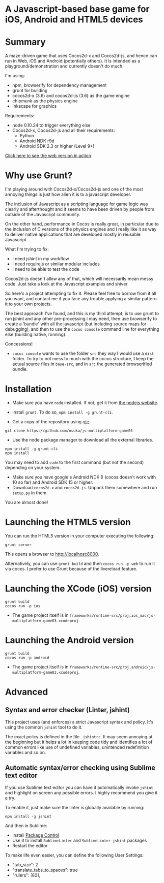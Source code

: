 # A Javascript-based base game for iOS, Android and HTML5 devices

# Summary

A maze-driven game that uses Cocos2d-x and Cocos2d-js, and hence
can run in Web, iOS and Android (potentially others). It is
intended as a playground/demonstration and currently doesn't
do much.

I'm using:

* npm, browserify for dependency management
* grunt for building
* cocos2d-x (3.6) and cocos2d-js (3.6) as the game engine
* chipmunk as the physics engine
* Inkscape for graphics

Requirements:
* node 0.10.24 to trigger everything else
* Cocos2d-x, Cocos2d-js and all their requirements:
  * Python
  * Android NDK r9d
  * Android SDK 2.3 or higher (Level 9+)

[Click here to see the web version in action](http://gatillos.com/js-multiplatform-game03/index.html)

# Why use Grunt?

I'm playing around with Cocos2d-x/Cocos2d-js and one of the most
annoying things is just how alien it is to a javascript developer.

The inclusion of Javascript as a scripting language
for game logic was clearly and afterthought and it seems
to have been driven by people from outside of the Javascript community.

On the other hand, performance in Cocos is really great, in particular
due to the inclusion of C versions of the physics engines and I
really like it as way to deliver native applications that are
developed mostly in reusable Javascript.

What I'm trying to fix:
* I need jshint in my workflow
* I need requirejs or similar modular includes
* I need to be able to test the code

Cocos2d-js doesn't allow any of that, which will necessarily mean
messy code. Just take a look at the Javascript examples and
shiver.

So here's a project attempting to fix it. Please feel free to borrow
from it all you want, and contact me if you face any trouble applying
a similar pattern it to your own projects.

The best approach I've found, and this is my third attempt, is to use
grunt to run jshint and any other pre-processing I may need, then
use browserify to create a 'bundle' with all the javascript (but including
source maps for debugging), and then to use the `cocos console` command line for
everything else (building native, running).

Concessions!
* `cocos console` wants to use the folder `src` they way I would use a `dist` folder.
    To try to not mess to much with the cocos structure, I keep the actual source
    files in `base-src`, and in `src` the generated browserified bundle.


# Installation

* Make sure you have `node` installed. If not, get it from [the nodejs website](http://nodejs.org/).

* Install `grunt`. To do so, `npm install -g grunt-cli`.

* Get a copy of the repository using [`git`](http://git-scm.com/).

```
git clone https://github.com/osuka/js-multiplatform-game03
```

* Use the node package manager to download all the external libraries.

```
npm install -g grunt-cli
npm install
```

You may need to add `sudo` to the first command (but not the second) depending on your system.

* Make sure you have google's Android NDK 9 (cocos doesn't work with 10 so far) and Android SDK
    15 or higher.
* Download `cocos2d-x` and `cocos2d-js`. Unpack them somewhere and run `setup.py` in them.

You are almost done!

# Launching the HTML5 version

You can run the HTML5 version in your computer executing the following:

```
grunt server
```

This opens a browser to [http://localhost:8000](http://localhost:9000).

Alternatively, you can use `grunt build` and then `cocos run -p web` to run it via cocos. I prefer to use Grunt because of the livereload feature.


# Launching the XCode (iOS) version

```
grunt build
cocos run -p ios
```

* The game project itself is in `frameworks/runtime-src/proj.ios_mac/js-multiplatform-game03.xcodeproj`.

# Launching the Android version

```
grunt build
cocos run -p android
```

* The game project itself is in `frameworks/runtime-src/proj.android/js-multiplatform-game03.xcodeproj`.


# Advanced

## Syntax and error checker (Linter, jshint)

This project uses (and enforces) a strict Javascript syntax and policy. It's using the common `jshint` tool to do it.

The exact policy is defined in the file `.jshintrc`. It may seem annoying at the beginning but it helps a lot in keeping code tidy and identifies a lot of common errors like use of undefined variables, unintended redefinition variables and so on.

## Automatic syntax/error checking using Sublime text editor

If you use Sublime text editor you can have it automatically invoke `jshint` and highlight on screen any possible errors. I highly recommend you give it a try.

To enable it, just make sure the linter is globally available by running:

```
npm install -g jshint
```

And then in Sublime:

* Install [Package Control](https://sublime.wbond.net/installation)
* Use it to install `SublimeLinter` and `SublimeLinter-jshint` packages
* Restart the editor

To make life even easier, you can define the following User Settings:

* "tab_size": 2
* "translate_tabs_to_spaces": true
* "rulers": [80],

